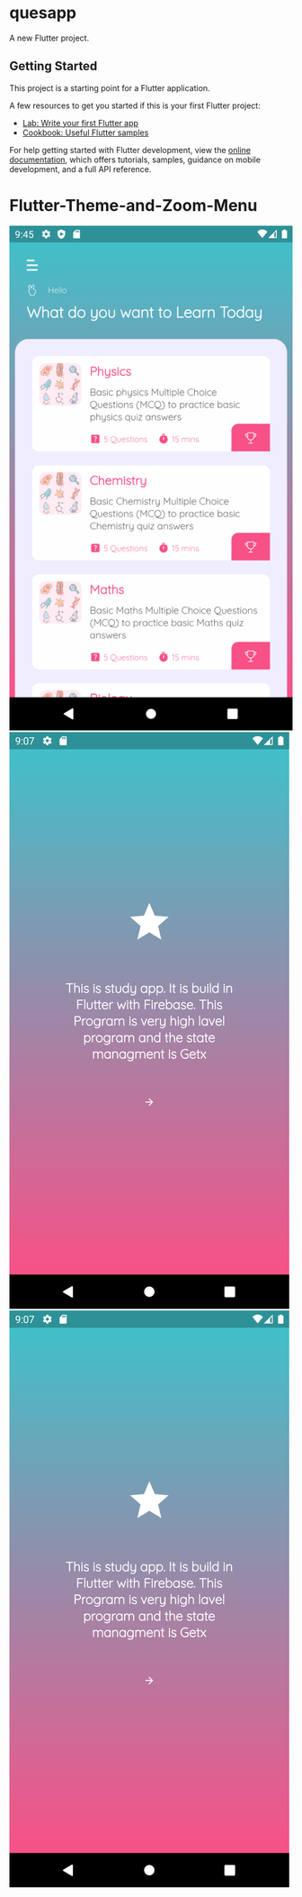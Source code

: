# quesapp

A new Flutter project.

## Getting Started

This project is a starting point for a Flutter application.

A few resources to get you started if this is your first Flutter project:

- [Lab: Write your first Flutter app](https://docs.flutter.dev/get-started/codelab)
- [Cookbook: Useful Flutter samples](https://docs.flutter.dev/cookbook)

For help getting started with Flutter development, view the
[online documentation](https://docs.flutter.dev/), which offers tutorials,
samples, guidance on mobile development, and a full API reference.
# Flutter-Theme-and-Zoom-Menu

<img src="https://github.com/mamunru/quesapp/blob/main/Screenshot_1668354360.png" /><br>
<img src="https://github.com/mamunru/quesapp/blob/main/Screenshot_1665471962.png" /><br>
<img src="https://github.com/mamunru/quesapp/blob/main/Screenshot_1665471962.png" />


